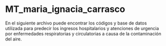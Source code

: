 # MT_maria_ignacia_carrasco
En el siguiente archivo puede encontrar los códigos y base de datos utilizada para predecir los ingresos hospitalarios y atenciones de urgencia por enfermedades respiratorias y circulatorias a causa de la contaminación del aire. 
